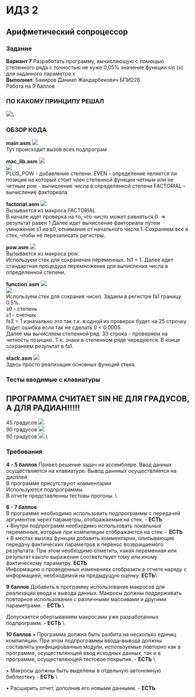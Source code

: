 # ИДЗ 2
## Арифметический сопроцессор

### Задание
**Вариант 7**
Разработать программу, вычисляющую с помощью степенного
ряда с точностью не хуже 0,05% значение функции sin (x) для заданного параметра x\
**Выполнил**: Бакиров Даниал Жандарбекович БПИ226\
Работа на 9 баллов
### ПО КАКОМУ ПРИНЦИПУ РЕШАЛ
<image src="\ИДЗ_2\images\sin.png">\
### ОБЗОР КОДА
**main.asm**
<image src="\ИДЗ_2\images\main.png">\
Тут происходит вызов всех подпрограм



**mac_lib.asm**
<image src="\ИДЗ_2\images\mac_lib1.png"> \
<image src="\ИДЗ_2\images\mac_lib2.png"> \
PLUS_POW - добавление степени.
EVEN - определение является ли позиция на который стоит член степенной функции четным или не четным
pow - вычисление числа в определенной степени
FACTORIAL - вычисление факториала



**factorial.asm**
<image src="\ИДЗ_2\images\factorial.png"> \
Вызывается из макроса FACTORIAL\
В начале идет проверка на то, что число может равняться 0. => результат равен 1
Далее идет вычисление факториала путем умножение s1 на s0, отнимания от начального числа 1.
Сохраняем все в стек, чтобы не перезаписать регистры.



**pow.asm**
<image src="\ИДЗ_2\images\pow.png"> \
Вызывается из макроса pow.\
Используем стек для сохранения переменных. fs1 = 1. Далее идет стандартная процедура перемножения для вычисления числа в определенной степени.





**function.asm**
<image src="\ИДЗ_2\images\function1.png"> \
<image src="\ИДЗ_2\images\function2.png"> \
Используем стек для сохрания чисел. Задаем в регистре fa1 границу 0.5%.\
s0 - степень\
s1 - счетчик\
fs3 = 1 изначально это так т.к. в одной из проверок будет на 25 строчку будет ошибка если так не сделать 0 < 0.0005.\
Далее мы вычисляем степенной ряд.
33 строка - проверяем на четность позицию. Т.к. знаки в степенном ряде чередуются.
В конце сохраняем результат в fa1.



**stack.asm**
<image src="C:\HSE\Second COurse HSe\ABC\ИДЗ_2\images\stack.png"> \
Здесь просто реализация основных функций стека.

### Тесты вводимые с клавиатуры
## ПРОГРАММА СЧИТАЕТ SIN НЕ ДЛЯ ГРАДУСОВ, А ДЛЯ РАДИАН!!!!!
45 градусов
<image src="\ИДЗ_2\images\45deg.png"> \
90 градусов
<image src="\ИДЗ_2\images\90deg.png"> \
60 градусов
<image src="\ИДЗ_2\images\60deg.png"> \


### Требования
**4 - 5 баллов**
Привел решение задач на ассемблере. Ввод данных осуществляется на клавиатуре. Вывод даннных осуществляется на дисплей.\
В программе присутствуют комментарии\
Используются подпрограммы.\
В отчете представленны тестовы прогоны. \


**6 - 7 баллов**\
В программе необходимо использовать подпрограммы с передачей
аргументов через параметры, отображаемые на стек. - **ЕСТЬ** \
• Внутри подпрограмм необходимо использовать локальные переменные, которые при компиляции отображаются на стек. - **ЕСТЬ**\
• В местах вызова функции добавить комментарии, описывающие
передачу фактических параметров и перенос возвращаемого результата. При этом необходимо отметить, какая переменная или
результат какого выражения соответствует тому или иному фактическому параметру. **ЕСТЬ** \
Информацию о проведенных изменениях отобразить в отчете наряду с информацией, необходимой на предыдущую оценку. **ЕСТЬ**\


**9 баллов**
Добавить в программу использование макросов для реализации
ввода и вывода данных. Макросы должны поддерживать повторное
использование с различными массивами и другими параметрами. - **ЕСТЬ** \

Допускается обертыванием макросами уже разработанных подпрограмм. - **ЕСТЬ** \

**10 баллов**
• Программа должна быть разбита на несколько единиц компиляции. При этом подпрограммы ввода–вывода должны составлять
унифицированные модули, используемые повторно как в программе, осуществляющей ввод исходных данных, так и в программе,
осуществляющей тестовое покрытие. - **ЕСТЬ** \

• Макросы должны быть выделены в отдельную автономную библиотеку - **ЕСТЬ** \

• Расширить отчет, дополнив его новыми данными. - **ЕСТЬ** 